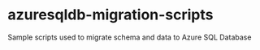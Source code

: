 # azuresqldb-migration-scripts
Sample scripts used to migrate schema and data to Azure SQL Database
